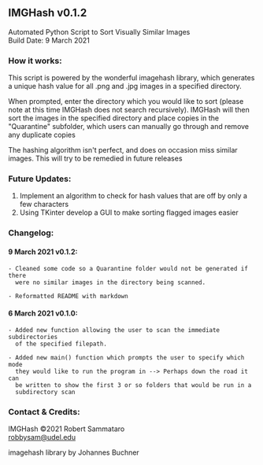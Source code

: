 ## IMGHash v0.1.2  
 Automated Python Script to Sort Visually Similar Images  
 Build Date: 9 March 2021  

### How it works:
  This script is powered by the wonderful imagehash library, which generates
  a unique hash value for all .png and .jpg images in a specified directory.

  When prompted, enter the directory which you would like to sort (please note
  at this time IMGHash does not search recursively). IMGHash will then sort
  the images in the specified directory and place copies in the "Quarantine"
  subfolder, which users can manually go through and remove any duplicate
  copies

  The hashing algorithm isn't perfect, and does on occasion miss similar
  images. This will try to be remedied in future releases

### Future Updates:
  1. Implement an algorithm to check for hash values that are off by only
       a few characters
  2. Using TKinter develop a GUI to make sorting flagged images easier

### Changelog:  

#### 9 March 2021 v0.1.2:  

    - Cleaned some code so a Quarantine folder would not be generated if there
      were no similar images in the directory being scanned.  

    - Reformatted README with markdown

#### 6 March 2021 v0.1.0:  

    - Added new function allowing the user to scan the immediate subdirectories
      of the specified filepath.

    - Added new main() function which prompts the user to specify which mode
      they would like to run the program in --> Perhaps down the road it can
      be written to show the first 3 or so folders that would be run in a
      subdirectory scan

### Contact & Credits:  

IMGHash ©2021 Robert Sammataro  
robbysam@udel.edu  

imagehash library by Johannes Buchner
